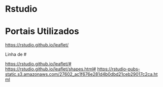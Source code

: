 # Rstudio
# Portais Utilizados
https://rstudio.github.io/leaflet/

Linha de #

https://rstudio.github.io/leaflet/# 
https://rstudio.github.io/leaflet/shapes.html#
https://rstudio-pubs-static.s3.amazonaws.com/27602_ac1f676e281d4b0dbd21ceb29017c2ca.html
